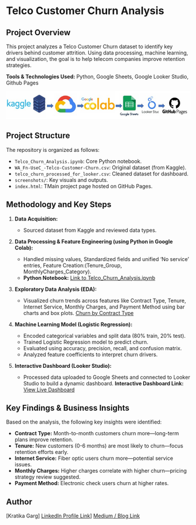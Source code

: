 # Telco Customer Churn Analysis

## Project Overview
This project analyzes a Telco Customer Churn dataset to identify key drivers behind customer attrition. Using data processing, machine learning, and visualization, the goal is to help telecom companies improve retention strategies.

**Tools & Technologies Used:**
Python, Google Sheets, Google Looker Studio, Github Pages
<div align="center">
  <img src="https://github.com/kratikaatgithub/telco-customer-churn-analysis/blob/main/screenshot/Tech%20Stack.jpg">
</div>

## Project Structure

The repository is organized as follows:
* `Telco_Churn_Analysis.ipynb`: Core Python notebook.
* `WA_Fn-UseC_-Telco-Customer-Churn.csv`: Original dataset (from Kaggle).
* `telco_churn_processed_for_looker.csv`:  Cleaned dataset for dashboard.
* `screenshots/`:  Key visuals and outputs.
* `index.html`: TMain project page hosted on GitHub Pages.

## Methodology and Key Steps

1.  **Data Acquisition:**
    * Sourced dataset from Kaggle and reviewed data types.

2.  **Data Processing & Feature Engineering (using Python in Google Colab):**
    * Handled missing values, Standardized fields and unified ‘No service’ entries, Feature Creation:(Tenure_Group, MonthlyCharges_Category).
    * **Python Notebook:** [Link to Telco_Churn_Analysis.ipynb](https://github.com/kratikaatgithub/telco-customer-churn-analysis/blob/main/Telco_Churn_Analysis.ipynb)

3.  **Exploratory Data Analysis (EDA):**
    * Visualized churn trends across features like Contract Type, Tenure, Internet Service, Monthly Charges, and Payment Method using bar charts and box plots.
    [Churn by Contract Type](https://github.com/kratikaatgithub/telco-customer-churn-analysis/blob/main/screenshot/Churn%20by%20Contract%20Type.jpg)
      
4.  **Machine Learning Model (Logistic Regression):**
    * Encoded categorical variables and split data (80% train, 20% test).
    * Trained Logistic Regression model to predict churn.
    * Evaluated using accuracy, precision, recall, and confusion matrix.
    * Analyzed feature coefficients to interpret churn drivers.

5.  **Interactive Dashboard (Looker Studio):**
    * Processed data uploaded to Google Sheets and connected to Looker Studio to build a dynamic dashboard.
    **Interactive Dashboard Link:** [View Live Dashboard](https://lookerstudio.google.com/u/0/reporting/0b5cb7b1-dc0c-475a-b5ab-9f63e0048543/page/irqOF)


## Key Findings & Business Insights

Based on the analysis, the following key insights were identified:

* **Contract Type:** Month-to-month customers churn more—long-term plans improve retention.
* **Tenure:** New customers (0-6 months) are most likely to churn—focus retention efforts early.
* **Internet Service:** Fiber optic users churn more—potential service issues.
* **Monthly Charges:** Higher charges correlate with higher churn—pricing strategy review suggested.
* **Payment Method:** Electronic check users churn at higher rates.


## Author

[Kratika Garg]
[LinkedIn Profile Link](https://www.linkedin.com/in/kratikagarg01/)]
[Medium / Blog Link](https://medium.com/@kratikagarg99/from-raw-data-to-business-insight-my-first-data-analytics-project-on-telco-churn-a-beginners-30270b9c7e5f)

